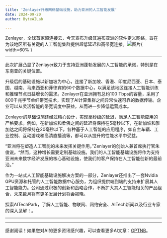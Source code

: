 ```yaml
---
title: 'Zenlayer升级网络基础设施，助力亚洲的人工智能发展'
date: 2024-09-20
author: ByteAILab

---
```


Zenlayer，全球首家超连接云，今天宣布升级其遍布亚洲的软件定义网络，旨在为该地区所有关键的人工智能集群提供超低延迟和高带宽连接。![图片](https://ai-techpark.com/wp-content/uploads/2024/09/Zenlayer-960x540.jpg){ width=60% }

---
此次扩展凸显了Zenlayer致力于支持亚洲蓬勃发展的人工智能的承诺，特别是在东南亚的关键位置。

升级后的基础设施以新加坡为中心，连接了新加坡、香港、印度尼西亚、日本、泰国、越南、马来西亚和菲律宾的60个数据中心，以满足该地区连接人工智能训练和推理节点日益增长的需求。Zenlayer在亚洲拥有总约100 Tbps的容量，采用了800千兆字节单纤带宽技术，实现了AI计算集群之间异常快速可靠的数据传输。企业可以从灵活智能的带宽调度中获益，从而进一步降低运营成本。

Zenlayer的基础设施还经过精心设计，实现毫秒级的延迟，满足人工智能应用的严格要求。例如，在新加坡和柔佛之间的延迟将保持在5毫秒以下，在新加坡和雅加达之间将保持在20毫秒以下。各种基于人工智能的应用程序，如自主车辆、工业控制、互动游戏和高清直播流等，都可以从提升的性能水平中受益。

“亚洲将在塑造人工智能的未来发挥关键作用，”Zenlayer的创始人兼首席执行官朱俊说。“然而，这种增长需要定制基础设施。我们的人工智能基础设施将作为支持亚洲未来数字经济发展的核心基础设施，使我们的客户保持在人工智能创新的最前沿。”

作为一站式人工智能基础设施解决方案的一部分，Zenlayer还推出了一套Nvidia GPU资源和托管的人工智能数据中心服务，为组织提供端到端的支持来扩展其人工智能能力。公司通过积极的创新和战略合作，不断扩大其人工智能相关的产品组合，未来数月将有更多发展计划将会揭晓。

探索AITechPark，了解人工智能、物联网、网络安全、AITech新闻以及行业专家的深入见解！。

---
---
感谢阅读！如果您对AI的更多资讯感兴趣，可以查看更多AI文章：[GPTNB](https://gptnb.com)。